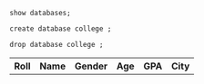 ```
show databases;
```

```
create database college ;
```

```
drop database college ;
```

<table>
  <tr>
    <th>Roll</th>
    <th>Name</th>
    <th>Gender</th>
    <th>Age</th>
    <th>GPA</th>
    <th>City</th>
  </tr>
</table>
